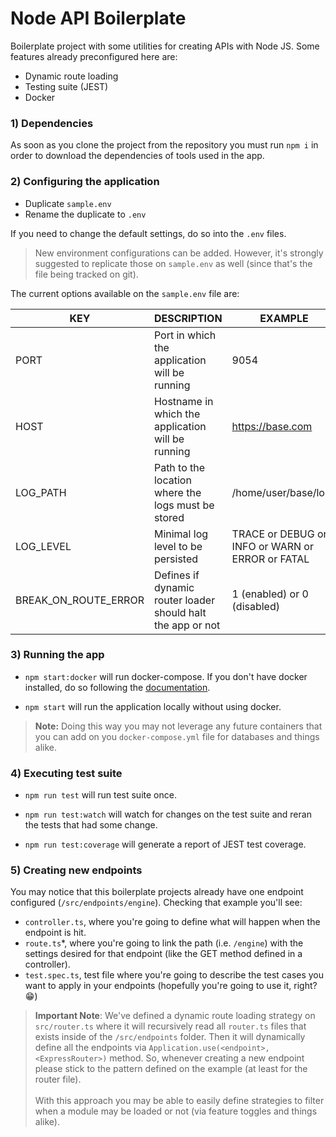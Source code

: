 # Node API Boilerplate

Boilerplate project with some utilities for creating APIs with Node JS. Some features already preconfigured here are:

  - Dynamic route loading
  - Testing suite (JEST)
  - Docker

### 1)  Dependencies  

As soon as you clone the project from the repository you must run `npm i` in order to download the dependencies of tools used in the app.
 
### 2) Configuring the application
 
  - Duplicate `sample.env`
  - Rename the duplicate to `.env` 
  
If you need to change the default settings, do so into the `.env` files.

> New environment configurations can be added. However, it's strongly suggested to replicate those on `sample.env` as well (since that's the file being tracked on git).

The current options available on the `sample.env` file are:

|   KEY 	    |  DESCRIPTION  	                                      |  EXAMPLE 	                                          | DEFAULTS  |
|---	        |---	                                                  |---	                                                | --------- |
|  PORT 	    | Port in which the application will be running         |  9054 	                                            | 3000      |
|  HOST 	    | Hostname in which the application will be running  	  |  https://base.com	                                  | localhost |
|  LOG_PATH 	|  Path to the location where the logs must be stored 	|  /home/user/base/logs 	                            | logs      |
|  LOG_LEVEL 	|  Minimal log level to be persisted 	                  |  TRACE or DEBUG or INFO or WARN or ERROR or FATAL 	| WARN      |
|  BREAK_ON_ROUTE_ERROR 	|  Defines if dynamic router loader should halt the app or not | 1 (enabled) or 0 (disabled) 	| 1      |

### 3) Running the app
 
- `npm start:docker` will run docker-compose. If you don't have docker installed, do so following the [documentation](https://docs.docker.com/engine/install/).

- `npm start` will run the application locally without using docker.

> **Note:** Doing this way you may not leverage any future containers that you can add on you `docker-compose.yml` file for databases and things alike.

### 4) Executing test suite

- `npm run test` will run test suite once.

- `npm run test:watch` will watch for changes on the test suite and reran the tests that had some change.

- `npm run test:coverage` will generate a report of JEST test coverage.

### 5) Creating new endpoints

You may notice that this boilerplate projects already have one endpoint configured (`/src/endpoints/engine`). Checking that example you'll see:

- `controller.ts`, where you're going to define what will happen when the endpoint is hit.
- `route.ts`*, where you're going to link the path (i.e. `/engine`) with the settings desired for that endpoint (like the GET method defined in a controller). 
- `test.spec.ts`, test file where you're going to describe the test cases you want to apply in your endpoints (hopefully you're going to use it, right? 😁)

> **Important Note**: We've defined a dynamic route loading strategy on `src/router.ts` where it will recursively read all `router.ts` files that exists inside of the `/src/endpoints` folder. Then it will dynamically define all the endpoints via `Application.use(<endpoint>, <ExpressRouter>)` method. So, whenever creating a new endpoint please stick to the pattern defined on the example (at least for the router file). \
> \
> With this approach you may be able to easily define strategies to filter when a module may be loaded or not (via feature toggles and things alike).

